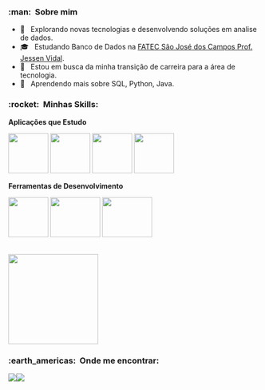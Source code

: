 
<h3> :man: &nbsp;Sobre mim </h3>

- 🤔 &nbsp; Explorando novas tecnologias e desenvolvendo soluções em analise de dados.
- 🎓 &nbsp; Estudando Banco de Dados na <a href=https://fatecsjc-prd.azurewebsites.net>FATEC São José dos Campos Prof. Jessen Vidal</a>.
- 💼 &nbsp; Estou em busca da minha transição de carreira para a área de tecnologia.
- 🌱 &nbsp; Aprendendo mais sobre SQL, Python, Java.

<h3> :rocket: &nbsp;Minhas Skills: </h3>




**Aplicações que Estudo**

  <img src="https://cdn.jsdelivr.net/gh/devicons/devicon/icons/python/python-original-wordmark.svg" width="80" height="80"/> <img src="https://cdn.jsdelivr.net/gh/devicons/devicon/icons/microsoftsqlserver/microsoftsqlserver-plain-wordmark.svg" width="80" height="80" /> <img src="https://cdn.jsdelivr.net/gh/devicons/devicon/icons/java/java-original-wordmark.svg" width="80" height="80" /> <img src="https://cdn.jsdelivr.net/gh/devicons/devicon/icons/github/github-original-wordmark.svg" width="80" height="80"/>
           



**Ferramentas de Desenvolvimento**

  <img src="https://cdn.jsdelivr.net/gh/devicons/devicon/icons/visualstudio/visualstudio-plain.svg" width="80" height="80" />  <img src="https://cdn.jsdelivr.net/gh/devicons/devicon/icons/pycharm/pycharm-original-wordmark.svg" width="100" height="80" />  <img src="https://cdn.jsdelivr.net/gh/devicons/devicon/icons/trello/trello-plain-wordmark.svg" width="100" height="80" />
          
          
          

<br/>

<a href="[https://github.com/VanessaSwerts](https://github.com/hberti97)">
  <img height="180em" src="https://github-readme-stats.vercel.app/api?username=VanessaSwerts&theme=dracula&show_icons=true" />
</a>

<br/>

<h3> :earth_americas: &nbsp;Onde me encontrar: </h3> 

<a href = "mailto:hberti@outlook.com"><img src="https://img.shields.io/badge/Gmail-D14836?style=for-the-badge&logo=gmail&logoColor=white" target="_blank"></a><a href="https://www.linkedin.com/in/luiz-henrique-berti-235a7a19b/" target="_blank"><img src="https://img.shields.io/badge/-LinkedIn-%230077B5?style=for-the-badge&logo=linkedin&logoColor=white" target="_blank"></a>
